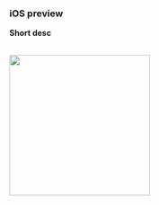 <h3>iOS preview</h3>

<b> Short desc </b><br>

<br>

<img src='./assets/img/ios react-native/iOS react-native.gif' width='250'/>
